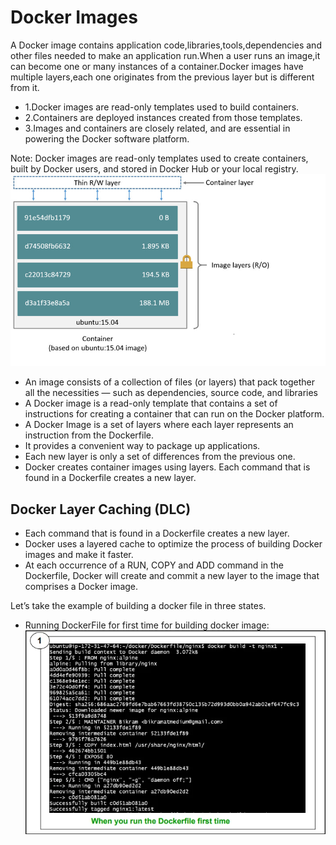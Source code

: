 # Docker Images
A Docker image contains application code,libraries,tools,dependencies and other files needed to make an
application run.When a user runs an image,it can become one or many instances of a container.Docker images
have multiple layers,each one originates from the previous layer but is different from it.

- 1.Docker images are read-only templates used to build containers.
- 2.Containers are deployed instances created from those templates.
- 3.Images and containers are closely related, and are essential in powering the Docker software platform.

Note: Docker images are read-only templates used to create containers, built by Docker users, and stored in
Docker Hub or your local registry.
![Docker Image Layer](https://github.com/balusena/docker-for-devops/blob/main/03-Docker%20Images/container_layers.png)

- An image consists of a collection of files (or layers) that pack together all the necessities — such as 
  dependencies, source code, and libraries
- A Docker image is a read-only template that contains a set of instructions for creating a container that 
  can run on the Docker platform.
- A Docker Image is a set of layers where each layer represents an instruction from the Dockerfile.
- It provides a convenient way to package up applications.
- Each new layer is only a set of differences from the previous one.
- Docker creates container images using layers. Each command that is found in a Dockerfile creates a new layer.

## Docker Layer Caching (DLC)
- Each command that is found in a Dockerfile creates a new layer.
- Docker uses a layered cache to optimize the process of building Docker images and make it faster.
- At each occurrence of a RUN, COPY and ADD command in the Dockerfile, Docker will create and commit a new
  layer to the image that comprises a Docker image.

Let’s take the example of building a docker file in three states.

- Running DockerFile for first time for building docker image:
![Running DockerFile for first time for building docker image](https://github.com/balusena/docker-for-devops/blob/main/03-Docker%20Images/df1.png)


